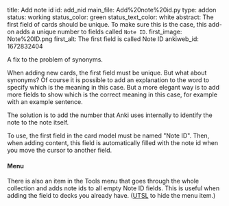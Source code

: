 title: Add note id
id: add_nid
main_file: Add%20note%20id.py
type: addon
status: working
status_color: green
status_text_color: white
abstract: The first field of cards should be unique. To make sure this is the case, this add-on adds a unique number to fields called `Note ID`.
first_image: Note%20ID.png
first_alt: The first field is called Note ID
ankiweb_id: 1672832404

A fix to the problem of synonyms.

When adding new cards, the first field must be unique. But what about
synonyms? Of course it is possible to add an explanation to the word
to specify which is the meaning in this case. But a more elegant
way is to add more fields to show which is the correct meaning in this
case, for example with an example sentence.

The solution is to add the number that Anki uses internally to
identify the note to the note itself.

To use, the first field in the card model must be named "Note ID".
Then, when adding content, this field is automatically filled with the
note id when you move the cursor to another field.


#### Menu
There is also an item in the Tools menu that goes through the whole
collection and adds note ids to all empty Note ID fields. This is
useful when adding the field to decks you already
have. ([UTSL](http://www.jargon.net/jargonfile/u/UTSL.html) to hide the
menu item.)
